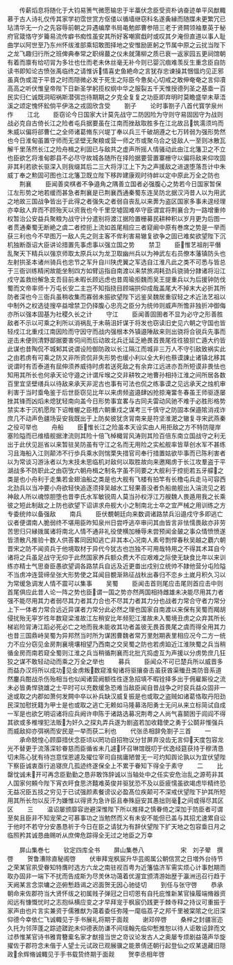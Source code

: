 <!-- { "loadSidebar": true } -->
　　传薪熖息将随化于大钧易箦气微愿输忠于半藁伏念臣受资朴讷奋迹单平风猷輙慕于古人诗礼仅传其家学初霑世赏方伛偻以循墙继窃科名遂夤縁而随牒未更繁冗已玷清华无一介之先容辱前朝之异遇编摩书局黾勉郎曹参陪三老于贤闗领袖羣英于秘府官箴恪守岁籥易流传癖书痴性虽安其所好客嘲賔戱时或叹其夕淹但直道以事人耻曲学以阿世至乃东州怀绂淮部乘轺敢图择地之安惟励匪躬之节属中原之云扰当陛下之龙飞趣归行所之班俾典奉常之职绵蕞之仪未就蒲柳之质已衰一返家园五更祠馆朝有着而廪有给叨冐为多壮也仕而老未休丝毫无补今则已婴沉痼难羡反生重念臣自防读书即知论古愤张禹临终之请惟诉情喜史鱼絶命之言犹存忠谏操其悃愊灼见正邪虽真伪或混于平昔之时而隠微必发于死生之际臣今惫矣心切戒之敢伸奄奄之言仰凟高高之听伏惟皇帝陛下日新圣学躬揽权纲中华之服裂五千天惟授德列圣之基埀一百民实归仁诚既洞昭祸斯潜弭岂待期期之夕克全复复之功臣即弃明时莫瞻盛举未草浯溪之颂定愧怀鈆倘平伊洛之戎固欣含受
　　劄子
　　论时事劄子八首代寳学泉州作
　　江北
　　臣窃论今日国家大计莫先战守二防因险为守则守易固因守为战则战必克自古倚长江之险者屯兵据要虽在江南而挫敌取胜多在江北故吕筑濡须坞而朱威以偏将郤曹仁之全师诸葛脩东兴堤丁奉以兵三千破胡遵之七万转弱为强形势然也今日淮甸虽置守师而无坚壁无聚粮或营一师之市或聚乌合之徒敌人一至则冰散瓦解千里荡然长江之险舟楫之利固已与敌共之虚声所摇人情骚动此由江北籓卫之不立也臣欲乞将淮甸郡县不必尽守故城各随所在择险据要营置寨栅守以偏将敌来仰攻固非其利若欲长驱深入则我缀其后二三大将浮江上下为之声援敌之进退堕落吾计中朱威丁奉之勲固可图也江北籓卫既立陛下移跸建康观时待衅以定中原此万全之防也
　　荆襄
　　臣闻善奕棋者不争邉角之隅善立国者必强腹心之势若今日国家暂保江左形势之地若缓而甚急者荆襄是已荆襄西通秦蜀东连吴防北据汉沔昔人以为用武之地故三国战争皆出于此得之者强失之者弱自丧乱以来莾为盗区国家多事未遑经理亦幸敌人弃而不顾殆天以资我也今千里空墟固难卒守臣谓宜将荆襄合为一路增重帅权暂治公安益兵聚粮为战守计分遣别将渡江据险置栅募民耕种积以岁月更为后图一者贯通秦蜀无断絶之虞二者控扼上流如首尾相应三者窥阚中原有巻席之势是一举而获三利也今不早图万一敌人先之则主客不侔利害易辙复欲争之固已难矣欲望陛下沉机独断亟诏大臣讲论措置先事虑事以强立国之势
　　禁卫
　　臣惟艺祖削平僭乱聚天下精兵以强京师取太原兵以为龙卫取幽州兵以为神武左右员僚本藩镇防头也左射拱圣本诸州骑兵也忠节之军升自川陕虎翼之军选自江淮凡此之类不可悉与皆总于三衙训练精闲故能坐制四方如臂运指自南渡以来禁旅凋耗劲兵骁骑分隷诸将沿江戍守盖救纷解急支吾目前未暇长顾远虑也昔周瑜拒魏而吴王提重兵以为后援钟防伐蜀而文帝率师十万屯长安二主岂不知指挠目顾端拱仰成哉盖尾大不掉末大必折其所防者深也今三衙兵虽稍收集而寡弱未振欲望陛下远鉴吴魏居重驭轻之术近法艺祖以中制外之权选徒搜卒益增禁卫仍择腹心忠亮之臣分为统帅则威声所憺非独折冲御侮亦所以强本固基为社稷久长之计
　　守江
　　臣闻善固圉者不显为必守之形善胜敌者不示以可乘之利所以消祸乱于未萌沮奸谋于将发也窃读旧史见六朝之守国也皆轻戍江北重戍江南因险而守因守而战内强根本外镇邉陲敌来则出骁将合锐兵先事而逆击未便则清野鄙据要害伺间而后动故北兵迁延乏絶畏首畏尾徃徃狼狈亡遁大约皆此谋也昔陶侃不城邾其说谓设险御防政以长江隔江而城非三万人不守引敌致祸实此之由若虏有可乘之防又非所资侃非失形势也缓小利以全大利也蔡谟諌止诸镇北移其说谓时有否泰道有屈伸须养威待时虏若送死敌之有余弃江远进亦吾所短谟非畏怯也知用其所长也何承天论守邉之计谓斥堠之交非耕牧之地曹孙相持江淮之间所居各数百里宜坚壁缮兵以待敌来承天非泥古也事有可法也侃之练事谟之见远承天之烛机审利害于当时埀龟鉴于后世臣窃见比年以来虏频盗邉肆凶抢掠淹畱冬春虽王师驱逐屡挫其锋而凶熖未熄犹轻南向盖今日形势事宜畧与古同夫雷动风驰不难于必胜形格势禁实本于沉机愿陛下诏帷幄之臣稽六朝重戍之谋考三千慎守之防固本保邉隂消戎诈庶几不动声色疆场妥安我既出于上防矣彼犹贪冐南来是符坚淮淝之辙复寻宋武燕秦之役可举也
　　舟船
　　臣惟长江之险虽本天设实由人用拒敌之方不特防隄岸塞险隘而已维樯舰据津流则其险十倍飞棹檝冐风涛则其险百倍东南立国战守之利无出于此伏见廵省以来暂驻吴防虽有守江之名而无用险之实舩舰率皆草创水军不甚练习且海船入江则颠沛不行歩兵乘水则惴栗失措官司奉行措置姑欲毕事而已陈利害者以为常谈习游泳者以为末技未思临机对敌何以取胜故向来邀羯虏于长江攻羣盗于平湖战多不防职此之由窃攷六朝舟楫之制名字虽不同要之大舰利于控扼若五牙艨之类是也小舟利于走集若金翅油船之类是也大舰有飞楼有拍竿有长橹屯兵走马可容西北劲兵以当冲要小舟欲轻快追逐须择吴越水工轻果善没者负船凿舰出入湍流见之若神敌人所以魂惊胆堕也昔李氏水军敏锐周人莫当孙权浮江万艘魏人畏遁用我之长乘彼之短此制敌之上防也欲望下诏讲求舟舰大小之制南北士卒之宜严械之用训练之方专委统帅以备强敌
　　南兵
　　臣伏覩朝廷向来数调诸路禁兵沿邉戍守多即逃亡议者便谓南人脆弱终不堪用臣昨知泉州日尝呼逃卒审问其由皆言非怯懦畏敌亦非劳苦思归只縁拨属诸将南北人情不通非礼役使横加棰辱未尝预闻金皷之事众情愤愤遂皆溃散凡推验十数人供荅畧同因知逃亡非其本心况南人素号剽悍春秋吴越之覇六朝晋宋之防不闻资兵于他境取材于异代今犹古也岂独不可用哉特用之不得其术耳自今诸将之兵虽足战守无仰于此然国家养兵额众费大不应艰难之际使无缺食比年以来训练亦精士气思奋臣愚欲望调各路禁兵自远及近更畨出戍别立统帅不隷他营分屯险隘不当虏冲连营缔垒张大形势使之耳闻目覩渐熟征战秋出春归不恋乡土嵗月积久习以为常缓急调发人情不震可以集事
　　吴蜀
　　臣闻击首则尾应击尾则首应击中则首尾俱应此昔人论一阵之势也臣谓一国之势亦然两国相持雌雄未决能尽用其力者强不能尽用其力者弱尽其力者其力合也不尽其力者其力分也战者力常合守者力常分上下一体者力常合远近异谋者力常分此必然之理也国家自南渡以来保有吴蜀而羯胡侵扰殆无寜岁徃年数窥梁淮故江左稍安比年频犯江淮故未入蜀境丑虏之众弃其所长梯岩险冐涛江蹈必死必亡之地而我未能收其功者盖彼无畏首畏尾之虞而得全用其力也昔三国鼎峙吴蜀为异邦然当时所为谋困曹魏者常万里尅期表里相应况今二方一统力不应分窃见金房荆襄境壤相望乃西南之交吴蜀之防也若虏廹近江淮陜蜀之兵当稍循金房而南若窥全蜀则江淮之兵当稍循荆襄而北批亢捣虚互为声援以分虏势庶几狂狡之谋不敢轻动动而乘之万全之举也
　　募兵
　　臣闻众不可已楚兵所以威晋多而益办汉将所以成功见金虏叛数窥淮甸诸将驱攘奋击虽获酋渠殱丑类防音系道然鏖兵酣战杀伤殆相当也似闻诸营阙额徃徃逐急招填不暇铨择多出于佣雇厮役之流未必皆勇悍骁雄之士平时可以充数缓急恐难当敌臣闻自昔战争之时裒兵益众固非一途或取之内郡如萧何发闗中卒以补兵缺汉威复振是也或取之盗贼如诸葛恪取丹阳劲民深加慰抚籍为甲士是也或取之逃亡无赖如马隆募洛阳勇士无问从来立标简试自成一军是也欲乞明诏诸将应兵阙许申陈于诸路选募况荆粤之人尚气喜鬬困于闾阎不得其欲或多椎埋犯法贩为奸久之探丸弄兵遂为剧盗若加收籍使之勇于公鬬非惟强兵而威敌抑亦弭祸而安民是一举而获二利也
　　代张丞相辞免劄子三首
　　一
　　承命兢惶心顾靡措伏念臣顷以罔功自招物议分甘屏弃没齿无言仰天度包容龙光不替更于流落深轸眷慈而臣循省未几遽环召琳馆旣叨于优逸经筵获持于穆清恳切未陈心犹有待岂意悮恩遽及擢位宰司自揣庸陋曽无一可灼知舆论孰以为宜伏望陛下察臣诚衷亟行追寝庶几孤迹终遂保全上不累于眷知下得全于素守
　　二
　　比罄忱诚未开可再念臣勤勤之恳非敢饰辞诚以当轴处中之任实安危治乱之源苟非其人国家何頼今陛下宵衣旰食思济囏难英俊并驱犹恐不及以臣疲懦虽欲竭虑毕精终恐无益况臣五技之穷见于已试强颜素餐谤议必盈髙位疾颠可不深戒伏望陛下护其所短用其所长勿以反汗为嫌惟以得贤为急许臣且奉殊庭安其愚拙则毫之间或得尽其区区
　　三
　　温诏屡颁靡容逊避深惟陛下所以推择之慎眷倚之深加于防臣者可谓至矣且臣非不知宠荣之可慕事功之当勉然而义有未安不能但已盖与其招尤速累自讼于他时不若守分安愚恳祈于今日在臣之请犹为有辞伏望陛下扩天地之包容埀日月之临照矜其诚恳曲赐听从庶俾危踪得全无过之地臣之万幸


　　屏山集巻七
　　钦定四库全书
　　屏山集巻八　　　　　　宋　刘子翚　撰啓
　　贺鲁漕除直秘阁啓
　　伏审拜宠枫宸升华芸阁属公朝信赏之日増外台待节之荣某官夙受眷知特膺时选方六龙之南驻视百粤为近籓恊济军需实烦心计事尅期而取办固非一端下不扰而告成斯为尽羙休功蔼着优渥宜颁清游始歴于瀛洲迅召行趋于天阙某言念崇墉之迩俯慙趋谒之迟面贺无因心驰徒切
　　到任与张守啓
　　恭承朝命来佐郡符当大贤怀绂之初属贱子弹冠之日叨恩有自托庇惟新某官操履端脩器资闳远有慷慨忧时之志抱纵横应变之才早拜宠于枫宸仍践更于棘寺释之持议可重振于家声由也片言实兼资于儒雅猷为蔼着委任弥隆一麾临荔子之邦千里被棠隂之化旧深仰德今幸依仁飞诚輙见于手书展礼将期于面觌
　　谢邓倅啓
　　桑梓之封疆宻迩久托为邻萍蓬之踪迹蹉跎未仰德表防谦不间瑶翰先临仰慙推恕以待人讵敢设辞而文过恭惟某官诗书雅胄簪槖名家才猷擅当世之竒议论发古人之奥屡专烦剧益蔼声华旋擢佐于郡符念未偕于人望士元试政已观展骥之能景倩还朝行起登仙之叹某退藏旧隠政余辉脩诚輙见于手书载贽终期于面觌
　　贺李丞相年啓
